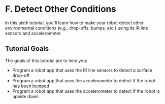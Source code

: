 # F. Detect Other Conditions

In this sixth tutorial, you'll learn how to make your robot detect other environmental conditions \(e.g., drop-offs, bumps, etc.\) using its IR line sensors and accelerometer.

## Tutorial Goals <a id="tutorial-goals"></a>

The goals of this tutorial are to help you:

* Program a robot app that uses the IR line sensors to detect a surface drop-off
* Program a robot app that uses the accelerometer to detect if the robot has been bumped
* Program a robot app that uses the accelerometer to detect if the robot is upside down



